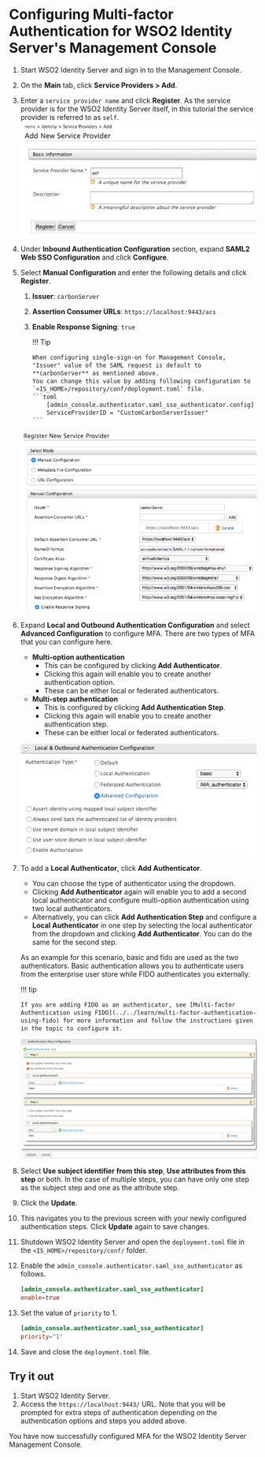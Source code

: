 # Configuring Multi-factor Authentication for WSO2 Identity Server's Management Console

1.  Start WSO2 Identity Server and sign in to the Management Console.
2.  On the **Main** tab, click **Service Providers > Add**. 
3.  Enter a `service provider name` and click **Register**.  As the service provider is for the WSO2 Identity Server itself, in this tutorial the service provider is referred to as `self`.  
    ![configure-mfa-for-is](../assets/img/using-wso2-identity-server/configure-mfa-for-is.png)
4.  Under **Inbound Authentication Configuration** section, expand **SAML2 Web SSO Configuration** and click **Configure**.
5.  Select **Manual Configuration** and enter the following details and click **Register**.  
    1.  **Issuer**: `carbonServer`
    2.  **Assertion Consumer URLs**: `https://localhost:9443/acs`
    3.  **Enable Response Signing**: `true`

        !!! Tip 
           
            When configuring single-sign-on for Management Console, "Issuer" value of the SAML request is default to **carbonServer** as mentioned above.
            You can change this value by adding following configuration to `<IS_HOME>/repository/conf/deployment.toml` file.
            ```toml
                [admin_console.authenticator.saml_sso_authenticator.config]
                ServiceProviderID = "CustomCarbonServerIssuer"
            ```
    
    
    ![enable-response-signing](../assets/img/using-wso2-identity-server/enable-response-signing.png)

6.  Expand **Local and Outbound Authentication Configuration** and select **Advanced Configuration** to configure MFA. There are two types of MFA that you can configure here.
    -   **Multi-option authentication**
        -   This can be configured by clicking **Add Authenticator**. 
        -   Clicking this again will enable you to create another authentication option. 
        -   These can be either local or federated authenticators.
    -   **Multi-step authentication**
        -   This is configured by clicking **Add Authentication Step**. 
        -   Clicking this again will enable you to create another authentication step.
        -   These can be either local or federated authenticators.

    ![add-auth-step](../assets/img/using-wso2-identity-server/add-auth-step.png)

7.  To add a **Local Authenticator**, click **Add Authenticator**.
    -   You can choose the type of authenticator using the dropdown.
    -   Clicking **Add Authenticator** again will enable you to add a second local authenticator and configure multi-option authentication using two local authenticators. 
    -   Alternatively, you can click **Add Authentication Step** and configure a **Local Authenticator** in one step by selecting the local authenticator from the dropdown and clicking **Add Authenticator**. You can do the same for the second step.  
      
    As an example for this scenario, basic and fido are used as the two authenticators. Basic authentication allows you to authenticate users from the enterprise user store while FIDO authenticates you  externally.

    !!! tip
    
        If you are adding FIDO as an authenticator, see [Multi-factor Authentication using FIDO](../../learn/multi-factor-authentication-using-fido) for more information and follow the instructions given in the topic to configure it.
    

    ![mfa-using-fido](../assets/img/using-wso2-identity-server/mfa-using-fido.png)

8.  Select **Use subject identifier from this step**, **Use attributes from this step** or both. In the case of multiple steps, you can have only one step as the subject step and one as the
    attribute step.
9.  Click the **Update**.
10.  This navigates you to the previous screen with your newly configured authentication steps. Click **Update** again to save changes.
11. Shutdown WSO2 Identity Server and open the `deployment.toml` file in the `<IS_HOME>/repository/conf/` folder.
12. Enable the `admin_console.authenticator.saml_sso_authenticator` as follows.

    ``` toml
    [admin_console.authenticator.saml_sso_authenticator]
    enable=true
    ```

13. Set the value of `priority` to 1.

    ``` toml
    [admin_console.authenticator.saml_sso_authenticator]
    priority="1"
    ```

14. Save and close the `deployment.toml` file.


## Try it out

1.  Start WSO2 Identity Server.
2.  Access the `https://localhost:9443/` URL. Note that you will be prompted for extra steps of authentication depending on the authentication options and steps you added above.

You have now successfully configured MFA for the WSO2 Identity Server Management Console.
